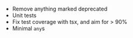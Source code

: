 * Remove anything marked deprecated
* Unit tests
* Fix test coverage with tsx, and aim for > 90%
* Minimal `any`s
